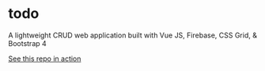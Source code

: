 # todo

A lightweight CRUD web application built with Vue JS, Firebase, CSS Grid, &amp; Bootstrap 4

<a href="https://bobd.me/todo" target="blank">See this repo in action</a>

